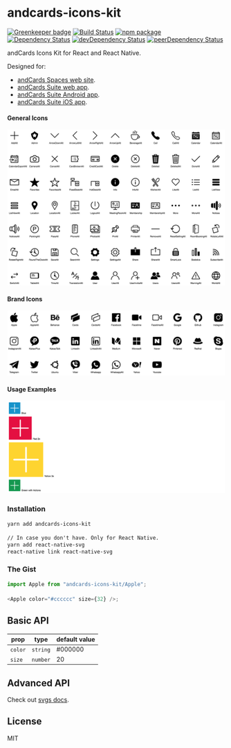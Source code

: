 # andcards-icons-kit

[![Greenkeeper badge](https://badges.greenkeeper.io/andcards/andcards-icons-kit.svg)](https://greenkeeper.io/)
[![Build Status](https://travis-ci.org/andcards/andcards-icons-kit.svg?branch=master)](https://travis-ci.org/andcards/andcards-icons-kit)
[![npm package](https://badge.fury.io/js/andcards-icons-kit.svg)](https://www.npmjs.org/package/andcards-icons-kit)
[![Dependency Status](https://david-dm.org/andcards/andcards-icons-kit.svg)](https://david-dm.org/andcards/andcards-icons-kit)
[![devDependency Status](https://david-dm.org/andcards/andcards-icons-kit/dev-status.svg)](https://david-dm.org/andcards/andcards-icons-kit#info=devDependencies)
[![peerDependency Status](https://david-dm.org/andcards/andcards-icons-kit/peer-status.svg)](https://david-dm.org/andcards/andcards-icons-kit#info=peerDependencies)

andCards Icons Kit for React and React Native.

Designed for:

- [andCards Spaces web site](https://andcards.com/s).
- [andCards Suite web app](https://andcards.com).
- [andCards Suite Android app](https://play.google.com/store/apps/details?id=com.cardscorp.contacts).
- [andCards Suite iOS app](https://itunes.apple.com/us/app/andcards-suite/id1291226540?mt=8).

#### General Icons

![](iconset-general.png)

#### Brand Icons

![](iconset-social.png)

#### Usage Examples

![](iconset-usage-examples.png)

### Installation

```
yarn add andcards-icons-kit

// In case you don't have. Only for React Native.
yarn add react-native-svg
react-native link react-native-svg
```

### The Gist

```javascript
import Apple from "andcards-icons-kit/Apple";

<Apple color="#cccccc" size={32} />;
```

## Basic API

| prop    | type     | default value |
| ------- | -------- | ------------- |
| `color` | `string` | #000000       |
| `size`  | `number` | 20            |

## Advanced API

Check out [svgs docs](https://github.com/react-native-community/react-native-svg).

## License

MIT
